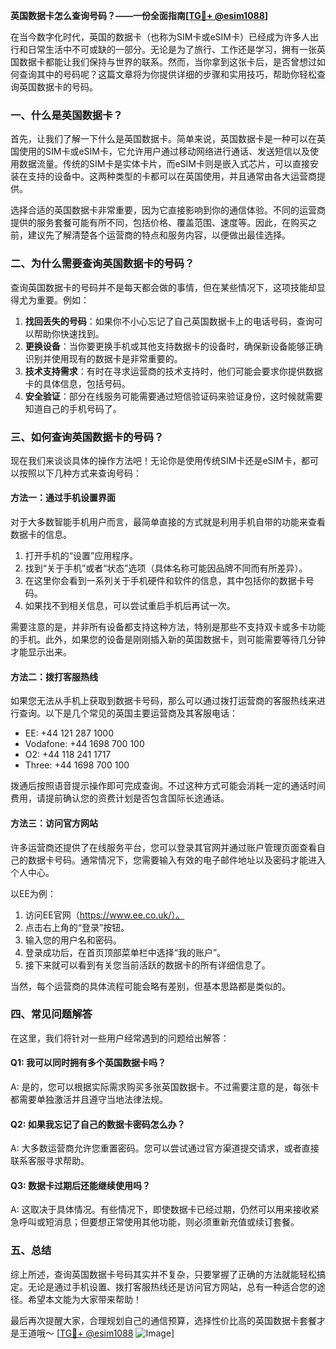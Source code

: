 **英国数据卡怎么查询号码？——一份全面指南[[TG💪+ @esim1088](https://t.me/s/esim1088)]**

在当今数字化时代，英国的数据卡（也称为SIM卡或eSIM卡）已经成为许多人出行和日常生活中不可或缺的一部分。无论是为了旅行、工作还是学习，拥有一张英国数据卡都能让我们保持与世界的联系。然而，当你拿到这张卡后，是否曾想过如何查询其中的号码呢？这篇文章将为你提供详细的步骤和实用技巧，帮助你轻松查询英国数据卡的号码。

### 一、什么是英国数据卡？

首先，让我们了解一下什么是英国数据卡。简单来说，英国数据卡是一种可以在英国使用的SIM卡或eSIM卡，它允许用户通过移动网络进行通话、发送短信以及使用数据流量。传统的SIM卡是实体卡片，而eSIM卡则是嵌入式芯片，可以直接安装在支持的设备中。这两种类型的卡都可以在英国使用，并且通常由各大运营商提供。

选择合适的英国数据卡非常重要，因为它直接影响到你的通信体验。不同的运营商提供的服务套餐可能有所不同，包括价格、覆盖范围、速度等。因此，在购买之前，建议先了解清楚各个运营商的特点和服务内容，以便做出最佳选择。

### 二、为什么需要查询英国数据卡的号码？

查询英国数据卡的号码并不是每天都会做的事情，但在某些情况下，这项技能却显得尤为重要。例如：

1. **找回丢失的号码**：如果你不小心忘记了自己英国数据卡上的电话号码，查询可以帮助你快速找到。
2. **更换设备**：当你要更换手机或其他支持数据卡的设备时，确保新设备能够正确识别并使用现有的数据卡是非常重要的。
3. **技术支持需求**：有时在寻求运营商的技术支持时，他们可能会要求你提供数据卡的具体信息，包括号码。
4. **安全验证**：部分在线服务可能需要通过短信验证码来验证身份，这时候就需要知道自己的手机号码了。

### 三、如何查询英国数据卡的号码？

现在我们来谈谈具体的操作方法吧！无论你是使用传统SIM卡还是eSIM卡，都可以按照以下几种方式来查询号码：

#### 方法一：通过手机设置界面

对于大多数智能手机用户而言，最简单直接的方式就是利用手机自带的功能来查看数据卡的信息。

1. 打开手机的“设置”应用程序。
2. 找到“关于手机”或者“状态”选项（具体名称可能因品牌不同而有所差异）。
3. 在这里你会看到一系列关于手机硬件和软件的信息，其中包括你的数据卡号码。
4. 如果找不到相关信息，可以尝试重启手机后再试一次。

需要注意的是，并非所有设备都支持这种方法，特别是那些不支持双卡或多卡功能的手机。此外，如果您的设备是刚刚插入新的英国数据卡，则可能需要等待几分钟才能显示出来。

#### 方法二：拨打客服热线

如果您无法从手机上获取到数据卡号码，那么可以通过拨打运营商的客服热线来进行查询。以下是几个常见的英国主要运营商及其客服电话：

- EE: +44 121 287 1000
- Vodafone: +44 1698 700 100
- O2: +44 118 241 1717
- Three: +44 1698 700 100

拨通后按照语音提示操作即可完成查询。不过这种方式可能会消耗一定的通话时间费用，请提前确认您的资费计划是否包含国际长途通话。

#### 方法三：访问官方网站

许多运营商还提供了在线服务平台，您可以登录其官网并通过账户管理页面查看自己的数据卡号码。通常情况下，您需要输入有效的电子邮件地址以及密码才能进入个人中心。

以EE为例：
1. 访问EE官网（https://www.ee.co.uk/）。
2. 点击右上角的“登录”按钮。
3. 输入您的用户名和密码。
4. 登录成功后，在首页顶部菜单栏中选择“我的账户”。
5. 接下来就可以看到有关您当前活跃的数据卡的所有详细信息了。

当然，每个运营商的具体流程可能会略有差别，但基本思路都是类似的。

### 四、常见问题解答

在这里，我们将针对一些用户经常遇到的问题给出解答：

#### Q1: 我可以同时拥有多个英国数据卡吗？
A: 是的，您可以根据实际需求购买多张英国数据卡。不过需要注意的是，每张卡都需要单独激活并且遵守当地法律法规。

#### Q2: 如果我忘记了自己的数据卡密码怎么办？
A: 大多数运营商允许您重置密码。您可以尝试通过官方渠道提交请求，或者直接联系客服寻求帮助。

#### Q3: 数据卡过期后还能继续使用吗？
A: 这取决于具体情况。有些情况下，即使数据卡已经过期，仍然可以用来接收紧急呼叫或短消息；但要想正常使用其他功能，则必须重新充值或续订套餐。

### 五、总结

综上所述，查询英国数据卡号码其实并不复杂，只要掌握了正确的方法就能轻松搞定。无论是通过手机设置、拨打客服热线还是访问官方网站，总有一种适合您的途径。希望本文能为大家带来帮助！

最后再次提醒大家，合理规划自己的通信预算，选择性价比高的英国数据卡套餐才是王道哦～ [[TG💪+ @esim1088](https://t.me/s/esim1088) ![Image](https://i.postimg.cc/4NQfJmqS/Snipaste-2025-05-13-00-14-12.png)]